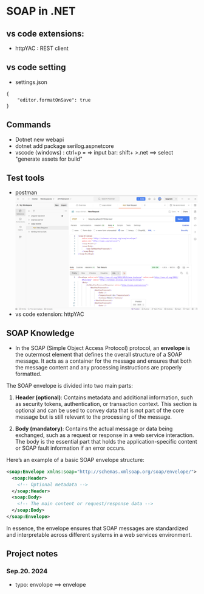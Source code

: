 # SOAP in .NET

## vs code extensions:

- httpYAC : REST client

## vs code setting

- settings.json

```
{
    "editor.formatOnSave": true
}
```

## Commands

- Dotnet new webapi
- dotnet add package serilog.aspnetcore
- vscode (windows) : ctrl+p = => input bar: shift+ >.net ==> select "generate assets for build"

## Test tools

- postman
  ![request-response-in-postman](/Screenshots/request-response.png)
- vs code extension: httpYAC

## SOAP Knowledge

- In the SOAP (Simple Object Access Protocol) protocol, an **envelope** is the outermost element that defines the overall structure of a SOAP message. It acts as a container for the message and ensures that both the message content and any processing instructions are properly formatted.

The SOAP envelope is divided into two main parts:

1. **Header (optional)**: Contains metadata and additional information, such as security tokens, authentication, or transaction context. This section is optional and can be used to convey data that is not part of the core message but is still relevant to the processing of the message.

2. **Body (mandatory)**: Contains the actual message or data being exchanged, such as a request or response in a web service interaction. The body is the essential part that holds the application-specific content or SOAP fault information if an error occurs.

Here’s an example of a basic SOAP envelope structure:

```xml
<soap:Envelope xmlns:soap="http://schemas.xmlsoap.org/soap/envelope/">
  <soap:Header>
    <!-- Optional metadata -->
  </soap:Header>
  <soap:Body>
    <!-- The main content or request/response data -->
  </soap:Body>
</soap:Envelope>
```

In essence, the envelope ensures that SOAP messages are standardized and interpretable across different systems in a web services environment.

## Project notes

### Sep.20. 2024

- typo: envolope ==> envelope
